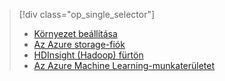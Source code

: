 > [!div class="op_single_selector"]
> * [Környezet beállítása](../articles/machine-learning/team-data-science-process/environment-setup.md)
> * [Az Azure storage-fiók](../articles/storage/common/storage-quickstart-create-account.md)
> * [HDInsight (Hadoop) fürtön](../articles/machine-learning/team-data-science-process/customize-hadoop-cluster.md)
> * [Az Azure Machine Learning-munkaterületet](../articles/machine-learning/studio/create-workspace.md)
> 
> 


